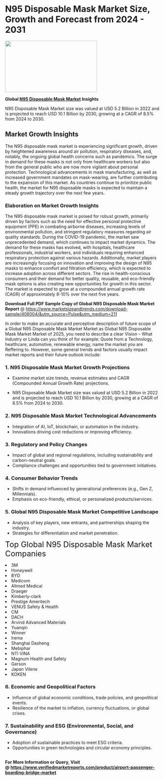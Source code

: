 <H1>N95 Disposable Mask Market Size, Growth and Forecast from 2024 - 2031</H1><img class="aligncenter size-medium wp-image-584254" src="https://thirdeyenews.in/wp-content/uploads/2024/09/Global-Market-Research-300x168.jpeg" alt="" width="300" height="168" /><p><strong>Global&nbsp;<a href="https://www.marketsizeandtrends.com/download-sample/406004/&amp;utm_source=Pulse&amp;utm_medium=211">N95 Disposable Mask Market</a> Insights</strong></p><p>N95 Disposable Mask Market size was valued at USD 5.2 Billion in 2022 and is projected to reach USD 10.1 Billion by 2030, growing at a CAGR of 8.5% from 2024 to 2030.</p><p><h2>Market Growth Insights</h2> The N95 disposable mask market is experiencing significant growth, driven by heightened awareness around air pollution, respiratory diseases, and, notably, the ongoing global health concerns such as pandemics. The surge in demand for these masks is not only from healthcare workers but also from the general public who are now more vigilant about personal protection. Technological advancements in mask manufacturing, as well as increased government mandates on mask-wearing, are further contributing to the expansion of this market. As countries continue to prioritize public health, the market for N95 disposable masks is expected to maintain a steady growth trajectory over the next few years. <h3>Elaboration on Market Growth Insights</h3> The N95 disposable mask market is poised for robust growth, primarily driven by factors such as the need for effective personal protective equipment (PPE) in combating airborne diseases, increasing levels of environmental pollution, and stringent regulatory measures regarding air quality standards. During the COVID-19 pandemic, the market saw unprecedented demand, which continues to impact market dynamics. The demand for these masks has evolved, with hospitals, healthcare professionals, industrial workers, and individuals requiring enhanced respiratory protection against various hazards. Additionally, market players are increasingly focusing on innovation and improving the design of N95 masks to enhance comfort and filtration efficiency, which is expected to increase adoption across different sectors. The rise in health-conscious consumers and their demand for better quality, reusable, and eco-friendly mask options is also creating new opportunities for growth in this sector. The market is expected to grow at a compounded annual growth rate (CAGR) of approximately 8-10% over the next five years. </p><p><span class=""><strong>Download Full PDF Sample Copy of Global N95 Disposable Mask Market Report</strong> @ <a href="https://www.marketsizeandtrends.com/download-sample/406004/&amp;utm_source=Pulse&amp;utm_medium=211" target="_blank">https://www.marketsizeandtrends.com/download-sample/406004/&amp;utm_source=Pulse&amp;utm_medium=211</a></span></p><p>In order to make an accurate and perceptive description of future scope of a Global&nbsp;N95 Disposable Mask Market Market as Global&nbsp;N95 Disposable Mask Market Market of 2025, you need to describe a clear Vision &ndash; What Industry or Linda can you think of for example: Quote from a Technology, healthcare, automotive, renewable energy, name the market you are Reffering to. However, some general trends and factors usually impact market reports and their future outlook include:</p><h3>1.&nbsp;<strong>N95 Disposable Mask Market Growth Projections</strong></h3><ul><li>Examine market size trends, revenue estimates and CAGR (Compounded Annual Growth Rate) projections.</li><li><p>N95 Disposable Mask Market size was valued at USD 5.2 Billion in 2022 and is projected to reach USD 10.1 Billion by 2030, growing at a CAGR of 8.5% from 2024 to 2030.</p></li></ul><h3>2.&nbsp;<strong>N95 Disposable Mask Market Technological Advancements</strong></h3><ul><li>Integration of AI, IoT, blockchain, or automation in the industry.</li><li>Innovations driving cost reductions or improving efficiency.</li></ul><h3>3.&nbsp;<strong>Regulatory and Policy Changes</strong></h3><ul><li>Impact of global and regional regulations, including sustainability and carbon-neutral goals.</li><li>Compliance challenges and opportunities tied to government initiatives.</li></ul><h3>4.&nbsp;<strong>Consumer Behavior Trends</strong></h3><ul><li>Shifts in demand influenced by generational preferences (e.g., Gen Z, Millennials).</li><li>Emphasis on eco-friendly, ethical, or personalized products/services.</li></ul><h3>5.&nbsp;<strong>Global N95 Disposable Mask Market Competitive Landscape</strong></h3><ul><li>Analysis of key players, new entrants, and partnerships shaping the industry.</li><li>Strategies for differentiation and market penetration.</li></ul><p data-pm-slice="1 1 []"><span style="color: inherit; font-family: inherit; font-size: 25px;">Top Global N95 Disposable Mask Market Companies</span></p><div class="" data-test-id=""><p><li>3M</li><li> Honeywell</li><li> BYD</li><li> Medicom</li><li> Allmed Medical</li><li> Draeger</li><li> Kimberly-clark</li><li> Prestige Ameritech</li><li> VENUS Safety & Health</li><li> CM</li><li> DACH</li><li> Arvind Advanced Materials</li><li> Yuanqin</li><li> Winner</li><li> Irema</li><li> Shanghai Dasheng</li><li> Mebiphar</li><li> NTI VINA</li><li> Magnum Health and Safety</li><li> Gerson</li><li> Japan Vilene</li><li> KOKEN</li></p></div><h3>6.&nbsp;<strong>Economic and Geopolitical Factors</strong></h3><ul><li>Influence of global economic conditions, trade policies, and geopolitical events.</li><li>Resilience of the market to inflation, currency fluctuations, or global crises.</li></ul><h3>7.&nbsp;<strong>Sustainability and ESG (Environmental, Social, and Governance)</strong></h3><ul><li>Adoption of sustainable practices to meet ESG criteria.</li><li>Opportunities in green technologies and circular economy principles.</li></ul><h2><strong style="font-size: 14px;">For More Information or Query, Visit @&nbsp;</strong><a style="background-color: #ffffff; font-size: 14px;" href="https://www.marketsizeandtrends.com/report/n95-disposable-mask-market/" target="_blank">https://www.verifiedmarketreports.com/product/airport-passenger-boarding-bridge-market</a></h2>
